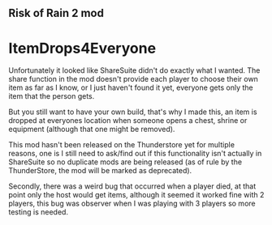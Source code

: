 ## Risk of Rain 2 mod
# ItemDrops4Everyone

Unfortunately it looked like ShareSuite didn't do exactly what I wanted.
The share function in the mod doesn't provide each player to choose their own item as far as I know, or I just haven't found it yet, everyone gets only the item that the person gets.

But you still want to have your own build, that's why I made this, an item is dropped at everyones location when someone opens a chest, shrine or equipment (although that one might be removed).



This mod hasn't been released on the Thunderstore yet for multiple reasons, one is I still need to ask/find out if this functionality isn't actually in ShareSuite so no duplicate mods are being released (as of rule by the ThunderStore, the mod will be marked as deprecated).

Secondly, there was a weird bug that occurred when a player died, at that point only the host would get items, although it seemed it worked fine with 2 players, this bug was observer when I was playing with 3 players so more testing is needed.
